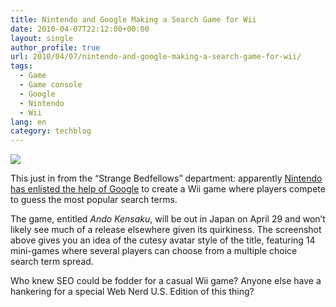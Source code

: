 ```yaml
---
title: Nintendo and Google Making a Search Game for Wii
date: 2010-04-07T22:12:00+00:00
layout: single
author_profile: true
url: 2010/04/07/nintendo-and-google-making-a-search-game-for-wii/
tags:
  - Game
  - Game console
  - Google
  - Nintendo
  - Wii
lang: en
category: techblog
---
```

[![](http://2.bp.blogspot.com/_vaUVXcmC3OI/S7z7nUncUQI/AAAAAAAAB0E/0NcH0eLpflQ/s400/ando-kensaku-640.jpg)](http://2.bp.blogspot.com/_vaUVXcmC3OI/S7z7nUncUQI/AAAAAAAAB0E/0NcH0eLpflQ/s1600-h/ando-kensaku-640.jpg)

This just in from the “Strange Bedfellows” department: apparently [Nintendo has enlisted the help of Google](http://www.engadget.com/2010/04/07/nintendo-teams-with-google-for-glorified-google-fight-gameplay/) to create a Wii game where players compete to guess the most popular search terms.

The game, entitled _Ando Kensaku_, will be out in Japan on April 29 and won’t likely see much of a release elsewhere given its quirkiness. The screenshot above gives you an idea of the cutesy avatar style of the title, featuring 14 mini-games where several players can choose from a multiple choice search term spread.

Who knew SEO could be fodder for a casual Wii game? Anyone else have a hankering for a special Web Nerd U.S. Edition of this thing?